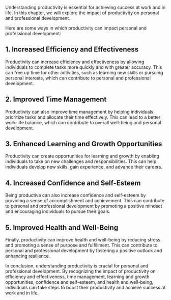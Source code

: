 
Understanding productivity is essential for achieving success at work and in life. In this chapter, we will explore the impact of productivity on personal and professional development.

Here are some ways in which productivity can impact personal and professional development:

## 1. Increased Efficiency and Effectiveness

Productivity can increase efficiency and effectiveness by allowing individuals to complete tasks more quickly and with greater accuracy. This can free up time for other activities, such as learning new skills or pursuing personal interests, which can contribute to personal and professional development.

## 2. Improved Time Management

Productivity can also improve time management by helping individuals prioritize tasks and allocate their time effectively. This can lead to a better work-life balance, which can contribute to overall well-being and personal development.

## 3. Enhanced Learning and Growth Opportunities

Productivity can create opportunities for learning and growth by enabling individuals to take on new challenges and responsibilities. This can help individuals develop new skills, gain experience, and advance their careers.

## 4. Increased Confidence and Self-Esteem

Being productive can also increase confidence and self-esteem by providing a sense of accomplishment and achievement. This can contribute to personal and professional development by promoting a positive mindset and encouraging individuals to pursue their goals.

## 5. Improved Health and Well-Being

Finally, productivity can improve health and well-being by reducing stress and promoting a sense of purpose and fulfillment. This can contribute to personal and professional development by fostering a positive outlook and enhancing resilience.

In conclusion, understanding productivity is crucial for personal and professional development. By recognizing the impact of productivity on efficiency and effectiveness, time management, learning and growth opportunities, confidence and self-esteem, and health and well-being, individuals can take steps to boost their productivity and achieve success at work and in life.
